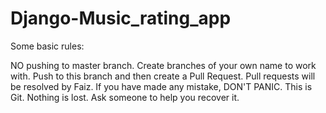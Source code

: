 # Django-Music_rating_app
Some basic rules:

NO pushing to master branch.
Create branches of your own name to work with. Push to this branch and then create a Pull Request.
Pull requests will be resolved by Faiz.
If you have made any mistake, DON'T PANIC. This is Git. Nothing is lost. Ask someone to help you recover it.
